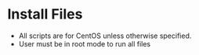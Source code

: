 # Install Files
- All scripts are for CentOS unless otherwise specified.
- User must be in root mode to run all files
